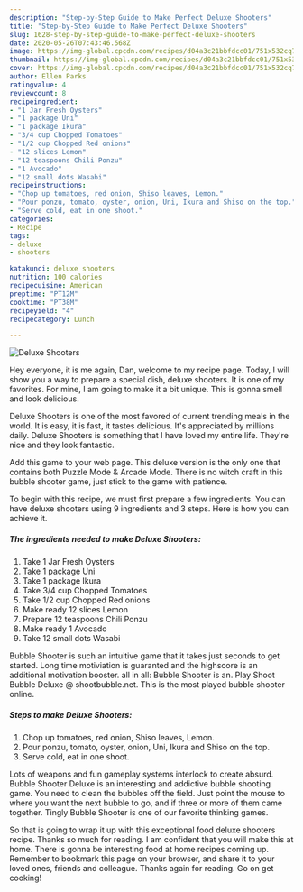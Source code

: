 ```yaml
---
description: "Step-by-Step Guide to Make Perfect Deluxe Shooters"
title: "Step-by-Step Guide to Make Perfect Deluxe Shooters"
slug: 1628-step-by-step-guide-to-make-perfect-deluxe-shooters
date: 2020-05-26T07:43:46.568Z
image: https://img-global.cpcdn.com/recipes/d04a3c21bbfdcc01/751x532cq70/deluxe-shooters-recipe-main-photo.jpg
thumbnail: https://img-global.cpcdn.com/recipes/d04a3c21bbfdcc01/751x532cq70/deluxe-shooters-recipe-main-photo.jpg
cover: https://img-global.cpcdn.com/recipes/d04a3c21bbfdcc01/751x532cq70/deluxe-shooters-recipe-main-photo.jpg
author: Ellen Parks
ratingvalue: 4
reviewcount: 8
recipeingredient:
- "1 Jar Fresh Oysters"
- "1 package Uni"
- "1 package Ikura"
- "3/4 cup Chopped Tomatoes"
- "1/2 cup Chopped Red onions"
- "12 slices Lemon"
- "12 teaspoons Chili Ponzu"
- "1 Avocado"
- "12 small dots Wasabi"
recipeinstructions:
- "Chop up tomatoes, red onion, Shiso leaves, Lemon."
- "Pour ponzu, tomato, oyster, onion, Uni, Ikura and Shiso on the top."
- "Serve cold, eat in one shoot."
categories:
- Recipe
tags:
- deluxe
- shooters

katakunci: deluxe shooters 
nutrition: 100 calories
recipecuisine: American
preptime: "PT12M"
cooktime: "PT38M"
recipeyield: "4"
recipecategory: Lunch

---
```



![Deluxe Shooters](https://img-global.cpcdn.com/recipes/d04a3c21bbfdcc01/751x532cq70/deluxe-shooters-recipe-main-photo.jpg)

Hey everyone, it is me again, Dan, welcome to my recipe page. Today, I will show you a way to prepare a special dish, deluxe shooters. It is one of my favorites. For mine, I am going to make it a bit unique. This is gonna smell and look delicious.

Deluxe Shooters is one of the most favored of current trending meals in the world. It is easy, it is fast, it tastes delicious. It's appreciated by millions daily. Deluxe Shooters is something that I have loved my entire life. They're nice and they look fantastic.

Add this game to your web page. This deluxe version is the only one that contains both Puzzle Mode &amp; Arcade Mode. There is no witch craft in this bubble shooter game, just stick to the game with patience.


To begin with this recipe, we must first prepare a few ingredients. You can have deluxe shooters using 9 ingredients and 3 steps. Here is how you can achieve it.

<!--inarticleads1-->

##### The ingredients needed to make Deluxe Shooters:

1. Take 1 Jar Fresh Oysters
1. Take 1 package Uni
1. Take 1 package Ikura
1. Take 3/4 cup Chopped Tomatoes
1. Take 1/2 cup Chopped Red onions
1. Make ready 12 slices Lemon
1. Prepare 12 teaspoons Chili Ponzu
1. Make ready 1 Avocado
1. Take 12 small dots Wasabi


Bubble Shooter is such an intuitive game that it takes just seconds to get started. Long time motiviation is guaranted and the highscore is an additional motivation booster. all in all: Bubble Shooter is an. Play Shoot Bubble Deluxe @ shootbubble.net. This is the most played bubble shooter online. 

<!--inarticleads2-->

##### Steps to make Deluxe Shooters:

1. Chop up tomatoes, red onion, Shiso leaves, Lemon.
1. Pour ponzu, tomato, oyster, onion, Uni, Ikura and Shiso on the top.
1. Serve cold, eat in one shoot.


Lots of weapons and fun gameplay systems interlock to create absurd. Bubble Shooter Deluxe is an interesting and addictive bubble shooting game. You need to clean the bubbles off the field. Just point the mouse to where you want the next bubble to go, and if three or more of them came together. Tingly Bubble Shooter is one of our favorite thinking games. 

So that is going to wrap it up with this exceptional food deluxe shooters recipe. Thanks so much for reading. I am confident that you will make this at home. There is gonna be interesting food at home recipes coming up. Remember to bookmark this page on your browser, and share it to your loved ones, friends and colleague. Thanks again for reading. Go on get cooking!
